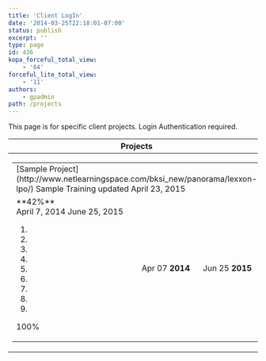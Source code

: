 ```yaml
---
title: 'Client LogIn'
date: '2014-03-25T22:18:01-07:00'
status: publish
excerpt: ''
type: page
id: 436
kopa_forceful_total_view:
    - '64'
forceful_lite_total_view:
    - '11'
authors:
    - gpadmin
path: /projects
---
```

This page is for specific client projects. Login Authentication required.

<div id="psp-projects"> <table class="psp_project_list"><thead><tr><th class="psp_pl_col_1">Projects</th> </tr></thead><tbody><tr><td> <table><tr><td class="psp-list-header" colspan="3"> [Sample Project](http://www.netlearningspace.com/bksi_new/panorama/lexxon-lpo/) <span class="psp-client">Sample Training</span> <span class="psp-updated">updated April 23, 2015</span> </td> </tr><tr><td class="psp-list-time-progress"><span class="psp-42">**42%**</span>

<div class="psp-timebar">April 7, 2014 <span>June 25, 2015</span>

<div class="psp-time-progress"><span class="psp-100"></span>

1. 
2. 
3. 
4. 
5. 
6. 
7. 
8. 
9. 

<span class="psp-time-indicator psp-behind" style="left: 100%"><span></span>100%</span> </div>  </div>  </td> <td class="psp-date-cell"><div class="psp-date"> <span class="cal"> <span class="month">Apr</span> <span class="day">07</span> </span> **2014** </div> </td> <td class="psp-date-cell"><div class="psp-date"> <span class="cal"> <span class="month">Jun</span> <span class="day">25</span> </span> **2015** </div> </td> </tr></table>

</td></tr></tbody></table>

</div>